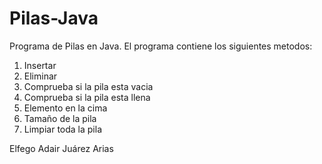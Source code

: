 # Pilas-Java
Programa de Pilas en Java.
El programa contiene los siguientes metodos:
1. Insertar
2. Eliminar
3. Comprueba si la pila esta vacia
4. Comprueba si la pila esta llena
5. Elemento en la cima
6. Tamaño de la pila
7. Limpiar toda la pila

Elfego Adair Juárez Arias
